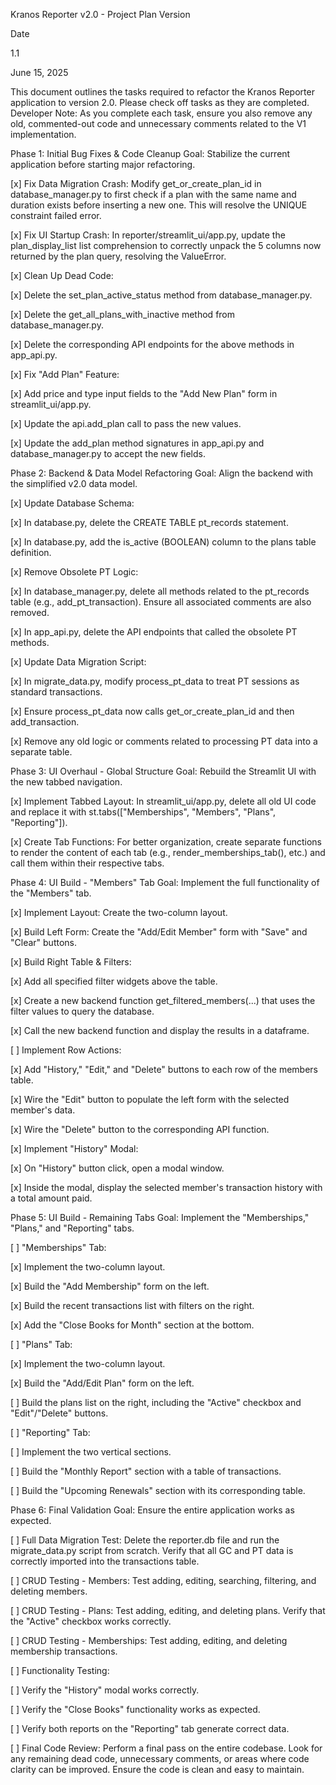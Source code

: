 Kranos Reporter v2.0 - Project Plan
Version

Date

1.1

June 15, 2025

This document outlines the tasks required to refactor the Kranos Reporter application to version 2.0. Please check off tasks as they are completed. Developer Note: As you complete each task, ensure you also remove any old, commented-out code and unnecessary comments related to the V1 implementation.

Phase 1: Initial Bug Fixes & Code Cleanup
Goal: Stabilize the current application before starting major refactoring.

[x] Fix Data Migration Crash: Modify get_or_create_plan_id in database_manager.py to first check if a plan with the same name and duration exists before inserting a new one. This will resolve the UNIQUE constraint failed error.

[x] Fix UI Startup Crash: In reporter/streamlit_ui/app.py, update the plan_display_list list comprehension to correctly unpack the 5 columns now returned by the plan query, resolving the ValueError.

[x] Clean Up Dead Code:

[x] Delete the set_plan_active_status method from database_manager.py.

[x] Delete the get_all_plans_with_inactive method from database_manager.py.

[x] Delete the corresponding API endpoints for the above methods in app_api.py.

[x] Fix "Add Plan" Feature:

[x] Add price and type input fields to the "Add New Plan" form in streamlit_ui/app.py.

[x] Update the api.add_plan call to pass the new values.

[x] Update the add_plan method signatures in app_api.py and database_manager.py to accept the new fields.

Phase 2: Backend & Data Model Refactoring
Goal: Align the backend with the simplified v2.0 data model.

[x] Update Database Schema:

[x] In database.py, delete the CREATE TABLE pt_records statement.

[x] In database.py, add the is_active (BOOLEAN) column to the plans table definition.

[x] Remove Obsolete PT Logic:

[x] In database_manager.py, delete all methods related to the pt_records table (e.g., add_pt_transaction). Ensure all associated comments are also removed.

[x] In app_api.py, delete the API endpoints that called the obsolete PT methods.

[x] Update Data Migration Script:

[x] In migrate_data.py, modify process_pt_data to treat PT sessions as standard transactions.

[x] Ensure process_pt_data now calls get_or_create_plan_id and then add_transaction.

[x] Remove any old logic or comments related to processing PT data into a separate table.

Phase 3: UI Overhaul - Global Structure
Goal: Rebuild the Streamlit UI with the new tabbed navigation.

[x] Implement Tabbed Layout: In streamlit_ui/app.py, delete all old UI code and replace it with st.tabs(["Memberships", "Members", "Plans", "Reporting"]).

[x] Create Tab Functions: For better organization, create separate functions to render the content of each tab (e.g., render_memberships_tab(), etc.) and call them within their respective tabs.

Phase 4: UI Build - "Members" Tab
Goal: Implement the full functionality of the "Members" tab.

[x] Implement Layout: Create the two-column layout.

[x] Build Left Form: Create the "Add/Edit Member" form with "Save" and "Clear" buttons.

[x] Build Right Table & Filters:

[x] Add all specified filter widgets above the table.

[x] Create a new backend function get_filtered_members(...) that uses the filter values to query the database.

[x] Call the new backend function and display the results in a dataframe.

[ ] Implement Row Actions:

[x] Add "History," "Edit," and "Delete" buttons to each row of the members table.

[x] Wire the "Edit" button to populate the left form with the selected member's data.

[x] Wire the "Delete" button to the corresponding API function.

[x] Implement "History" Modal:

[x] On "History" button click, open a modal window.

[x] Inside the modal, display the selected member's transaction history with a total amount paid.

Phase 5: UI Build - Remaining Tabs
Goal: Implement the "Memberships," "Plans," and "Reporting" tabs.

[ ] "Memberships" Tab:

[x] Implement the two-column layout.

[x] Build the "Add Membership" form on the left.

[x] Build the recent transactions list with filters on the right.

[x] Add the "Close Books for Month" section at the bottom.

[ ] "Plans" Tab:

[x] Implement the two-column layout.

[x] Build the "Add/Edit Plan" form on the left.

[ ] Build the plans list on the right, including the "Active" checkbox and "Edit"/"Delete" buttons.

[ ] "Reporting" Tab:

[ ] Implement the two vertical sections.

[ ] Build the "Monthly Report" section with a table of transactions.

[ ] Build the "Upcoming Renewals" section with its corresponding table.

Phase 6: Final Validation
Goal: Ensure the entire application works as expected.

[ ] Full Data Migration Test: Delete the reporter.db file and run the migrate_data.py script from scratch. Verify that all GC and PT data is correctly imported into the transactions table.

[ ] CRUD Testing - Members: Test adding, editing, searching, filtering, and deleting members.

[ ] CRUD Testing - Plans: Test adding, editing, and deleting plans. Verify that the "Active" checkbox works correctly.

[ ] CRUD Testing - Memberships: Test adding, editing, and deleting membership transactions.

[ ] Functionality Testing:

[ ] Verify the "History" modal works correctly.

[ ] Verify the "Close Books" functionality works as expected.

[ ] Verify both reports on the "Reporting" tab generate correct data.

[ ] Final Code Review: Perform a final pass on the entire codebase. Look for any remaining dead code, unnecessary comments, or areas where code clarity can be improved. Ensure the code is clean and easy to maintain.